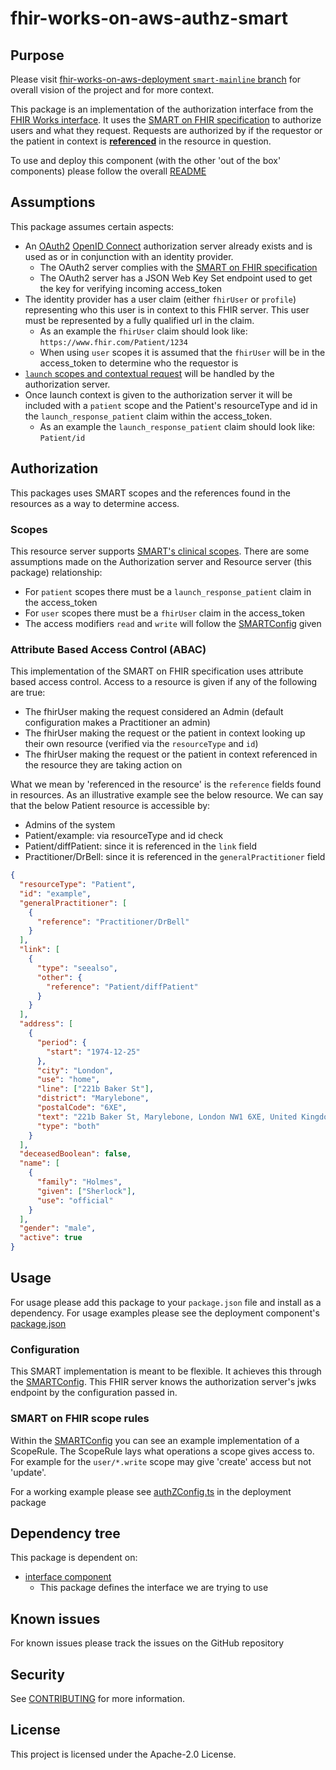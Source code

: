 # fhir-works-on-aws-authz-smart

## Purpose

Please visit [fhir-works-on-aws-deployment `smart-mainline` branch](https://github.com/awslabs/fhir-works-on-aws-deployment/tree/smart-mainline) for overall vision of the project and for more context.

This package is an implementation of the authorization interface from the [FHIR Works interface](https://github.com/awslabs/fhir-works-on-aws-interface/blob/mainline/src/authorization.ts). It uses the [SMART on FHIR specification](https://docs.smarthealthit.org/) to authorize users and what they request. Requests are authorized by if the requestor or the patient in context is [**referenced**](https://www.hl7.org/fhir/references.html) in the resource in question.

To use and deploy this component (with the other 'out of the box' components) please follow the overall [README](https://github.com/awslabs/fhir-works-on-aws-deployment/tree/smart-mainline)

## Assumptions

This package assumes certain aspects:

- An [OAuth2](https://oauth.net/2/) [OpenID Connect](https://openid.net/connect/) authorization server already exists and is used as or in conjunction with an identity provider.
  - The OAuth2 server complies with the [SMART on FHIR specification](https://docs.smarthealthit.org/)
  - The OAuth2 server has a JSON Web Key Set endpoint used to get the key for verifying incoming access_token
- The identity provider has a user claim (either `fhirUser` or `profile`) representing who this user is in context to this FHIR server. This user must be represented by a fully qualified url in the claim.
  - As an example the `fhirUser` claim should look like: `https://www.fhir.com/Patient/1234`
  - When using `user` scopes it is assumed that the `fhirUser` will be in the access_token to determine who the requestor is
- [`launch` scopes and contextual request](http://www.hl7.org/fhir/smart-app-launch/scopes-and-launch-context/#scopes-for-requesting-context-data) will be handled by the authorization server. 
- Once launch context is given to the authorization server it will be included with a `patient` scope and the Patient's resourceType and id in the `launch_response_patient` claim within the access_token.
  - As an example the `launch_response_patient` claim should look like: `Patient/id`

## Authorization

This packages uses SMART scopes and the references found in the resources as a way to determine access.

### Scopes

This resource server supports [SMART's clinical scopes](http://www.hl7.org/fhir/smart-app-launch/scopes-and-launch-context/#clinical-scope-syntax). There are some assumptions made on the Authorization server and Resource server (this package) relationship:

- For `patient` scopes there must be a `launch_response_patient` claim in the access_token
- For `user` scopes there must be a `fhirUser` claim in the access_token
- The access modifiers `read` and `write` will follow the [SMARTConfig](./src/smartConfig.ts) given

### Attribute Based Access Control (ABAC)

This implementation of the SMART on FHIR specification uses attribute based access control. Access to a resource is given if any of the following are true:

- The fhirUser making the request considered an Admin (default configuration makes a Practitioner an admin)
- The fhirUser making the request or the patient in context looking up their own resource (verified via the `resourceType` and `id`)
- The fhirUser making the request or the patient in context referenced in the resource they are taking action on

What we mean by 'referenced in the resource' is the `reference` fields found in resources. As an illustrative example see the below resource. We can say that the below Patient resource is accessible by:

- Admins of the system
- Patient/example: via resourceType and id check
- Patient/diffPatient: since it is referenced in the `link` field
- Practitioner/DrBell: since it is referenced in the `generalPractitioner` field

```json
{
  "resourceType": "Patient",
  "id": "example",
  "generalPractitioner": [
    {
      "reference": "Practitioner/DrBell"
    }
  ],
  "link": [
    {
      "type": "seealso",
      "other": {
        "reference": "Patient/diffPatient"
      }
    }
  ],
  "address": [
    {
      "period": {
        "start": "1974-12-25"
      },
      "city": "London",
      "use": "home",
      "line": ["221b Baker St"],
      "district": "Marylebone",
      "postalCode": "6XE",
      "text": "221b Baker St, Marylebone, London NW1 6XE, United Kingdom",
      "type": "both"
    }
  ],
  "deceasedBoolean": false,
  "name": [
    {
      "family": "Holmes",
      "given": ["Sherlock"],
      "use": "official"
    }
  ],
  "gender": "male",
  "active": true
}
```

## Usage

For usage please add this package to your `package.json` file and install as a dependency. For usage examples please see the deployment component's [package.json](https://github.com/awslabs/fhir-works-on-aws-deployment/blob/smart-mainline/package.json)

### Configuration

This SMART implementation is meant to be flexible. It achieves this through the [SMARTConfig](./src/smartConfig.ts). This FHIR server knows the authorization server's jwks endpoint by the configuration passed in.

### SMART on FHIR scope rules

Within the [SMARTConfig](./src/smartConfig.ts) you can see an example implementation of a ScopeRule. The ScopeRule lays what operations a scope gives access to. For example for the `user/*.write` scope may give 'create' access but not 'update'.

For a working example please see [authZConfig.ts](https://github.com/awslabs/fhir-works-on-aws-deployment/blob/smart-mainline/src/authZConfig.ts) in the deployment package

## Dependency tree

This package is dependent on:

- [interface component](https://github.com/awslabs/fhir-works-on-aws-interface)
  - This package defines the interface we are trying to use

## Known issues

For known issues please track the issues on the GitHub repository

## Security

See [CONTRIBUTING](CONTRIBUTING.md#security-issue-notifications) for more information.

## License

This project is licensed under the Apache-2.0 License.
